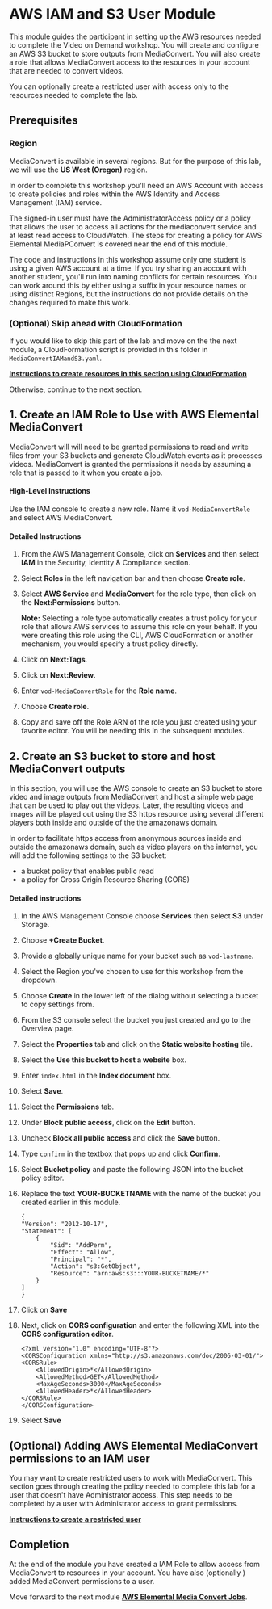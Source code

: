 # AWS IAM and S3 User Module

This module guides the participant in setting up the AWS resources needed to complete the Video on Demand workshop. You will create and configure an AWS S3 bucket to store outputs from MediaConvert. You will also create a role that allows MediaConvert access to the resources in your account that are needed to convert videos. 

You can optionally create a restricted user with access only to the resources needed to complete the lab.

## Prerequisites

### Region

MediaConvert is available in several regions. But for the purpose of this lab, we will use the **US West (Oregon)** region.

In order to complete this workshop you'll need an AWS Account with access to create policies and roles within the AWS Identity and Access Management (IAM) service. 

The signed-in user must have the AdministratorAccess policy or a policy that allows the user to access all actions for the mediaconvert service and at least read access to CloudWatch. The steps for creating a policy for AWS Elemental MediaPConvert is covered near the end of this module.

The code and instructions in this workshop assume only one student is using a given AWS account at a time. If you try sharing an account with another student, you'll run into naming conflicts for certain resources. You can work around this by either using a suffix in your resource names or using distinct Regions, but the instructions do not provide details on the changes required to make this work.

### (Optional) Skip ahead with CloudFormation

If you would like to skip this part of the lab and move on the the next module, a CloudFormation script is provided in this folder in `MediaConvertIAMandS3.yaml`.  

[**Instructions to create resources in this section using CloudFormation**](README-cf.md)

Otherwise, continue to the next section.

## 1. Create an IAM Role to Use with AWS Elemental MediaConvert

MediaConvert will will need to be granted permissions to read and write files from your S3 buckets and generate CloudWatch events as it processes videos.  MediaConvert is granted the permissions it needs by assuming a role that is passed to it when you create a job.

#### High-Level Instructions

Use the IAM console to create a new role. Name it `vod-MediaConvertRole` and select AWS MediaConvert.

#### Detailed Instructions

1. From the AWS Management Console, click on **Services** and then select **IAM** in the Security, Identity & Compliance section.

1. Select **Roles** in the left navigation bar and then choose **Create role**.

1. Select **AWS Service** and **MediaConvert** for the role type, then click on the **Next:Permissions** button.

    **Note:** Selecting a role type automatically creates a trust policy for your role that allows AWS services to assume this role on your behalf. If you were creating this role using the CLI, AWS CloudFormation or another mechanism, you would specify a trust policy directly.

1. Click on **Next:Tags**. 

1. Click on **Next:Review**.

1. Enter `vod-MediaConvertRole` for the **Role name**.

1. Choose **Create role**.

1. Copy and save off the Role ARN of the role you just created using your favorite editor. You will be needing this in the subsequent modules.

## 2. Create an S3 bucket to store and host MediaConvert outputs

In this section, you will use the AWS console to create an S3 bucket to store video and image outputs from MediaConvert and host a simple web page that can be used to play out the videos.  Later, the resulting videos and images will be played out using the S3 https resource using several different players both inside and outside of the the amazonaws domain.  

In order to facilitate https access from anonymous sources inside and outside the amazonaws domain, such as video players on the internet, you will add the following settings to the S3 bucket:

* a bucket policy that enables public read   
* a policy for Cross Origin Resource Sharing (CORS) 

#### Detailed instructions 

1. In the AWS Management Console choose **Services** then select **S3** under Storage.

1. Choose **+Create Bucket**.

1. Provide a globally unique name for your bucket such as `vod-lastname`.

1. Select the Region you've chosen to use for this workshop from the dropdown.

1. Choose **Create** in the lower left of the dialog without selecting a bucket to copy settings from.

1. From the S3 console select the bucket you just created and go to the Overview page.
1. Select the **Properties** tab and click on the **Static website hosting** tile.  
1. Select the **Use this bucket to host a website** box.
1. Enter `index.html` in the **Index document** box.
1. Select **Save**.
1. Select the **Permissions** tab.
1. Under **Block public access**, click on the **Edit** button.
1. Uncheck **Block all public access** and click the **Save** button.
1. Type `confirm` in the textbox that pops up and click **Confirm**.
1. Select **Bucket policy** and paste the following JSON into the bucket policy editor.
1. Replace the text **YOUR-BUCKETNAME** with the name of the bucket you created earlier in this module.

    ```
    {
    "Version": "2012-10-17",
    "Statement": [
        {
            "Sid": "AddPerm",
            "Effect": "Allow",
            "Principal": "*",
            "Action": "s3:GetObject",
            "Resource": "arn:aws:s3:::YOUR-BUCKETNAME/*"
        }
    ]
    }
    ```
1. Click on **Save**
1. Next, click on **CORS configuration** and enter the following XML into the **CORS configuration editor**.
    ```
    <?xml version="1.0" encoding="UTF-8"?>
    <CORSConfiguration xmlns="http://s3.amazonaws.com/doc/2006-03-01/">
    <CORSRule>
        <AllowedOrigin>*</AllowedOrigin>
        <AllowedMethod>GET</AllowedMethod>
        <MaxAgeSeconds>3000</MaxAgeSeconds>
        <AllowedHeader>*</AllowedHeader>
    </CORSRule>
    </CORSConfiguration>
    ```

1. Select **Save**

## (Optional) Adding AWS Elemental MediaConvert permissions to an IAM user

You may want to create restricted users to work with MediaConvert.  This section goes through creating the policy needed to complete this lab for a user that doesn't have Administrator access.  This step needs to be completed by a user with Administrator access to grant permissions.

[**Instructions to create a restricted user**](README-user.md)

## Completion

At the end of the module you have created a IAM Role to allow access from MediaConvert to resources in your account. You have also (optionally ) added MediaConvert permissions to a user.

Move forward to the next module  [**AWS Elemental Media Convert Jobs**](../2-MediaConvertJobs/README.md).